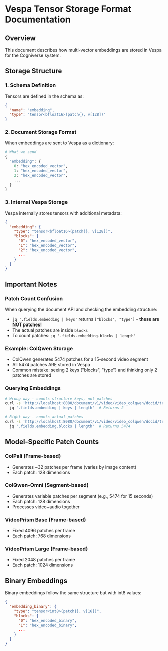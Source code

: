 # Vespa Tensor Storage Format Documentation

## Overview
This document describes how multi-vector embeddings are stored in Vespa for the Cogniverse system.

## Storage Structure

### 1. Schema Definition
Tensors are defined in the schema as:
```json
{
  "name": "embedding",
  "type": "tensor<bfloat16>(patch{}, v[128])"
}
```

### 2. Document Storage Format
When embeddings are sent to Vespa as a dictionary:
```python
# What we send
{
  "embedding": {
    0: "hex_encoded_vector",
    1: "hex_encoded_vector",
    2: "hex_encoded_vector",
    ...
  }
}
```

### 3. Internal Vespa Storage
Vespa internally stores tensors with additional metadata:
```json
{
  "embedding": {
    "type": "tensor<bfloat16>(patch{}, v[128])",
    "blocks": {
      "0": "hex_encoded_vector",
      "1": "hex_encoded_vector",
      "2": "hex_encoded_vector",
      ...
    }
  }
}
```

## Important Notes

### Patch Count Confusion
When querying the document API and checking the embedding structure:
- `jq '.fields.embedding | keys'` returns `["blocks", "type"]` - **these are NOT patches!**
- The actual patches are inside `blocks`
- To count patches: `jq '.fields.embedding.blocks | length'`

### Example: ColQwen Storage
- ColQwen generates 5474 patches for a 15-second video segment
- All 5474 patches ARE stored in Vespa
- Common mistake: seeing 2 keys ("blocks", "type") and thinking only 2 patches are stored

### Querying Embeddings
```bash
# Wrong way - counts structure keys, not patches
curl -s 'http://localhost:8080/document/v1/video/video_colqwen/docid/test_video_segment_0' | \
  jq '.fields.embedding | keys | length'  # Returns 2

# Right way - counts actual patches
curl -s 'http://localhost:8080/document/v1/video/video_colqwen/docid/test_video_segment_0' | \
  jq '.fields.embedding.blocks | length'  # Returns 5474
```

## Model-Specific Patch Counts

### ColPali (Frame-based)
- Generates ~32 patches per frame (varies by image content)
- Each patch: 128 dimensions

### ColQwen-Omni (Segment-based)
- Generates variable patches per segment (e.g., 5474 for 15 seconds)
- Each patch: 128 dimensions
- Processes video+audio together

### VideoPrism Base (Frame-based)
- Fixed 4096 patches per frame
- Each patch: 768 dimensions

### VideoPrism Large (Frame-based)
- Fixed 2048 patches per frame
- Each patch: 1024 dimensions

## Binary Embeddings
Binary embeddings follow the same structure but with int8 values:
```json
{
  "embedding_binary": {
    "type": "tensor<int8>(patch{}, v[16])",
    "blocks": {
      "0": "hex_encoded_binary",
      "1": "hex_encoded_binary",
      ...
    }
  }
}
```